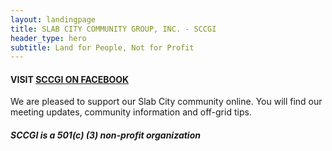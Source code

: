 ```yaml
---
layout: landingpage
title: SLAB CITY COMMUNITY GROUP, INC. - SCCGI
header_type: hero
subtitle: Land for People, Not for Profit
---
```


#### VISIT [SCCGI ON FACEBOOK](http://www.facebook.com/SCCGinc/)
We are pleased to support our Slab City community online. You will find our meeting updates, community information and off-grid tips.

##### SCCGI is a 501(c) (3) non-profit organization

